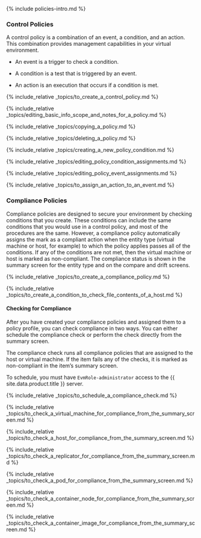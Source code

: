 {% include policies-intro.md %}

### Control Policies

A control policy is a combination of an event, a condition, and an action. This combination provides management capabilities in your virtual environment.

  - An event is a trigger to check a condition.

  - A condition is a test that is triggered by an event.

  - An action is an execution that occurs if a condition is met.

{% include_relative _topics/to_create_a_control_policy.md %}

{% include_relative
_topics/editing_basic_info_scope_and_notes_for_a_policy.md %}

{% include_relative _topics/copying_a_policy.md %}

{% include_relative _topics/deleting_a_policy.md %}

{% include_relative _topics/creating_a_new_policy_condition.md %}

{% include_relative _topics/editing_policy_condition_assignments.md
%}

{% include_relative _topics/editing_policy_event_assignments.md %}

{% include_relative _topics/to_assign_an_action_to_an_event.md
%}

### Compliance Policies

Compliance policies are designed to secure your environment by checking conditions that you create. These conditions can include the same conditions that you would use in a control policy, and most of the procedures are the same. However, a compliance policy automatically assigns the mark as a compliant action when the entity type (virtual
machine or host, for example) to which the policy applies passes all of the conditions. If any of the conditions are not met, then the virtual machine or host is marked as non-compliant. The compliance status is shown in the summary screen for the entity type and on the compare and drift screens.

{% include_relative _topics/to_create_a_compliance_policy.md %}

{% include_relative
_topics/to_create_a_condition_to_check_file_contents_of_a_host.md
%}

#### Checking for Compliance

After you have created your compliance policies and assigned them to a policy profile, you can check compliance in two ways. You can either schedule the compliance check or perform the check directly from the summary screen.

The compliance check runs all compliance policies that are assigned to the host or virtual machine. If the item fails any of the checks, it is marked as non-compliant in the item’s summary screen.

<div class="note">

To schedule, you must have `EvmRole-administrator` access to the {{ site.data.product.title }} server.

</div>

{% include_relative _topics/to_schedule_a_compliance_check.md %}

{% include_relative
_topics/to_check_a_virtual_machine_for_compliance_from_the_summary_screen.md
%}

{% include_relative
_topics/to_check_a_host_for_compliance_from_the_summary_screen.md
%}

{% include_relative
_topics/to_check_a_replicator_for_compliance_from_the_summary_screen.md
%}

{% include_relative
_topics/to_check_a_pod_for_compliance_from_the_summary_screen.md
%}

{% include_relative
_topics/to_check_a_container_node_for_compliance_from_the_summary_screen.md
%}

{% include_relative
_topics/to_check_a_container_image_for_compliance_from_the_summary_screen.md
%}
